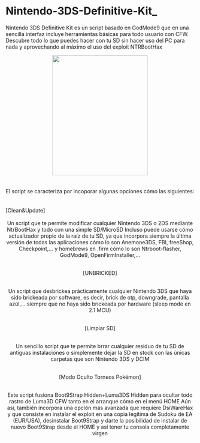 # Nintendo-3DS-Definitive-Kit_

Nintendo 3DS Definitive Kit es un script basado en GodMode9 que en una sencilla interfaz incluye herramientas básicas para todo usuario con CFW. Descubre todo lo que puedes hacer con tu SD sin hacer uso del PC para nada y aprovechando al máximo el uso del exploit NTRBootHax

<div class="separator" style="clear: both; text-align: center;">
<a href="https://2.bp.blogspot.com/-ms3ruk6_urs/Wldl4Y2W5MI/AAAAAAAALgk/-klSaQja7xIxXH2LZHVTbLHjfMnhqu75QCLcBGAs/s1600/fff.jpg" imageanchor="1" style="margin-left: 1em; margin-right: 1em;"><img border="0" data-original-height="1199" data-original-width="954" height="320" src="https://2.bp.blogspot.com/-ms3ruk6_urs/Wldl4Y2W5MI/AAAAAAAALgk/-klSaQja7xIxXH2LZHVTbLHjfMnhqu75QCLcBGAs/s320/fff.jpg" width="254" /></a></div>
<div class="separator" style="clear: both; text-align: center;">
<br /></div>
<div class="separator" style="clear: both; text-align: center;">
<br /></div>
<div class="separator" style="clear: both; text-align: center;">El script se caracteriza por incoporar algunas opciones cómo las siguientes:</div>
<br />
<div class="separator" style="clear: both; text-align: center;">
<br /></div></div>
[Clean&Update]
<div class="separator" style="clear: both; text-align: center;">
<br /></div>
<div class="separator" style="clear: both; text-align: center;">Un script que te permite modificar cualquier Nintendo 3DS o 2DS mediante NtrBootHax y todo con una simple SD/MicroSD
Incluso puede usarse cómo actualizador propio de la raíz de tu SD, ya que incorpora siempre la última versión de todas las aplicaciones cómo lo son Anemone3DS, FBI, freeShop, Checkpoint,... y homebrews en .firm cómo lo son Ntrboot-flasher, GodMode9, OpenFirmInstaller,...
<div class="separator" style="clear: both; text-align: center;">
<br /></div>

[UNBRICKED]
<div class="separator" style="clear: both; text-align: center;">
<br /></div>
<div class="separator" style="clear: both; text-align: center;">Un script que desbrickea prácticamente cualquier Nintendo 3DS que haya sido brickeada por software, es decir, brick de otp, downgrade, pantalla azúl,... siempre que no haya sido brickeada por hardware (sleep mode en 2.1 MCU)
<div class="separator" style="clear: both; text-align: center;">
<br /></div></div>

[Limpiar SD]
<div class="separator" style="clear: both; text-align: center;">
<br /></div>
<div class="separator" style="clear: both; text-align: center;">Un sencillo script que te permite brrar cualquier residuo de tu SD de antiguas instalaciones o simplemente dejar la SD en stock con las únicas carpetas que son Nintendo 3DS y DCIM
<div class="separator" style="clear: both; text-align: center;">
<br /></div></div>

[Modo Oculto Torneos Pokémon]
<div class="separator" style="clear: both; text-align: center;">
<br /></div>
<div class="separator" style="clear: both; text-align: center;">Este script fusiona Boot9Strap Hidden+Luma3DS Hidden para ocultar todo rastro de Luma3D CFW tanto en el arranque cómo en el menú HOME
Aún así, también incorpora una opción más avanzada que requiere DsiWareHax y que consiste en instalar el exploit en una copia legítima de Sudoku de EA (EUR/USA), desinstalar Boot9Strap y darte la posibilidad de instalar de nuevo Boot9Strap desde el HOME y así tener tu consola completamente virgen
